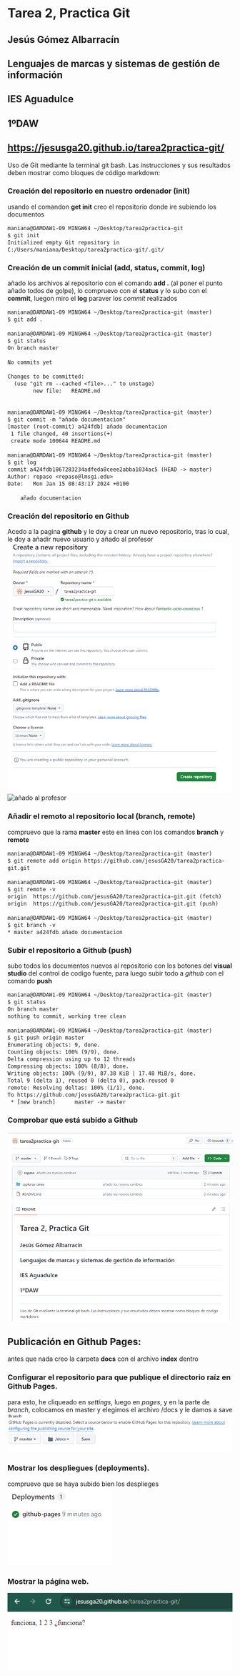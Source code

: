 # Tarea 2, Practica Git

## Jesús Gómez Albarracín
## Lenguajes de marcas y sistemas de gestión de información
## IES Aguadulce
## 1ºDAW
## https://jesusga20.github.io/tarea2practica-git/

Uso de Git mediante la terminal git bash. Las instrucciones y sus resultados deben mostrar como
bloques de código markdown:

### Creación del repositorio en nuestro ordenador (init)
usando el comandon **get init** creo el repositorio donde ire subiendo los documentos
```
maniana@DAMDAW1-09 MINGW64 ~/Desktop/tarea2practica-git
$ git init
Initialized empty Git repository in C:/Users/maniana/Desktop/tarea2practica-git/.git/
```
### Creación de un commit inicial (add, status, commit, log)
añado los archivos al repositorio con el comando **add .** (al poner el punto añado todos de golpe), lo compruevo con el **status** y lo subo con el **commit**, luegon miro el **log** paraver los *commit* realizados
```
maniana@DAMDAW1-09 MINGW64 ~/Desktop/tarea2practica-git (master)
$ git add .

maniana@DAMDAW1-09 MINGW64 ~/Desktop/tarea2practica-git (master)
$ git status 
On branch master

No commits yet

Changes to be committed:
  (use "git rm --cached <file>..." to unstage)
        new file:   README.md


maniana@DAMDAW1-09 MINGW64 ~/Desktop/tarea2practica-git (master)
$ git commit -m "añado documentacion"
[master (root-commit) a424fdb] añado documentacion
 1 file changed, 40 insertions(+)
 create mode 100644 README.md

maniana@DAMDAW1-09 MINGW64 ~/Desktop/tarea2practica-git (master)
$ git log
commit a424fdb1867283234adfeda8ceee2abba1034ac5 (HEAD -> master)
Author: repaso <repaso@lmsgi.edu>
Date:   Mon Jan 15 08:43:17 2024 +0100

    añado documentacion
```
### Creación del repositorio en Github
Acedo a la pagina **github** y le doy a crear un nuevo repositorio, tras lo cual, le doy a añadir nuevo usuario y añado al profesor
![creo repositorio](capturas-tarea/creacion-repositorio.png)
![añado al profesor](capturas-tarea/añado%20al%20profe.png)

### Añadir el remoto al repositorio local (branch, remote)
compruevo que la rama **master** este en linea con los comandos **branch** y **remote**
```
maniana@DAMDAW1-09 MINGW64 ~/Desktop/tarea2practica-git (master)
$ git remote add origin https://github.com/jesusGA20/tarea2practica-git.git

maniana@DAMDAW1-09 MINGW64 ~/Desktop/tarea2practica-git (master)
$ git remote -v
origin  https://github.com/jesusGA20/tarea2practica-git.git (fetch)
origin  https://github.com/jesusGA20/tarea2practica-git.git (push)

maniana@DAMDAW1-09 MINGW64 ~/Desktop/tarea2practica-git (master)
$ git branch -v
* master a424fdb añado documentacion

```
### Subir el repositorio a Github (push) 
subo todos los documentos nuevos al repositorio con los botones del **visual studio** del control de codigo fuente, para luego subir todo a *github* con el comando **push**
```
maniana@DAMDAW1-09 MINGW64 ~/Desktop/tarea2practica-git (master)
$ git status 
On branch master
nothing to commit, working tree clean

maniana@DAMDAW1-09 MINGW64 ~/Desktop/tarea2practica-git (master)
$ git push origin master 
Enumerating objects: 9, done.
Counting objects: 100% (9/9), done.
Delta compression using up to 12 threads
Compressing objects: 100% (8/8), done.
Writing objects: 100% (9/9), 87.38 KiB | 17.48 MiB/s, done.
Total 9 (delta 1), reused 0 (delta 0), pack-reused 0
remote: Resolving deltas: 100% (1/1), done.
To https://github.com/jesusGA20/tarea2practica-git.git
 * [new branch]      master -> master

```
### Comprobar que está subido a Github
![](capturas-tarea/esta%20subido.png)

## Publicación en Github Pages:
antes que nada creo la carpeta **docs** con el archivo **index** dentro

### Configurar el repositorio para que publique el directorio raíz en Github Pages.
para esto, he cliqueado en *settings*, luego en *pages*, y en la parte de *branch*, colocamos en master y elegimos el archivo /docs y le damos a save
![](capturas-tarea/pages.png)

### Mostrar los despliegues (deployments).
compruevo que se haya subido bien los desplieges
![](/capturas-tarea/deployments.png)
### Mostrar la página web.
![](/capturas-tarea/pagina-web.png)

